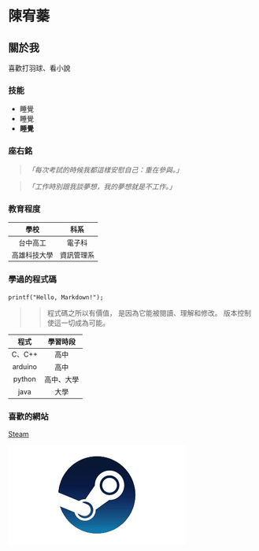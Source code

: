 # 陳宥蓁
## 關於我
喜歡打羽球、看小說
### 技能
+ 睡覺
+ 睡覺
+ __睡覺__

### 座右銘
> _「每次考試的時候我都這樣安慰自己：重在參與。」_   

> _「工作時別跟我談夢想，我的夢想就是不工作。」_

### 教育程度
| 學校 | 科系 |
|:---:|:---:|
| 台中高工 | 電子科 |
| 高雄科技大學 | 資訊管理系 |

### 學過的程式碼
```
printf("Hello, Markdown!");
```
>>程式碼之所以有價值， 是因為它能被閱讀、理解和修改。 版本控制使這一切成為可能。

| 程式 | 學習時段 | 
|:---:|:---:|
| C、C++ | 高中 | 
| arduino | 高中 | 
| python | 高中、大學 | 
| java | 大學 | 

### 喜歡的網站
[Steam](https://store.steampowered.com/?l=tchinese)  

![Steam](steam.png)


